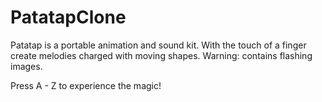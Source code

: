 # PatatapClone

Patatap is a portable animation and sound kit. With the touch of a finger create melodies charged with moving shapes. 
Warning: contains flashing images. 

Press A - Z to experience the magic!
        	

